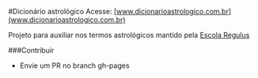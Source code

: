 #Dicionário astrológico
Acesse: [www.dicionarioastrologico.com.br](www.dicionarioastrologico.com.br)

Projeto para auxiliar nos termos astrológicos mantido pela [Escola Regulus](www.regulus.com.br)



###Contribuir
 - Envie um PR no branch gh-pages
